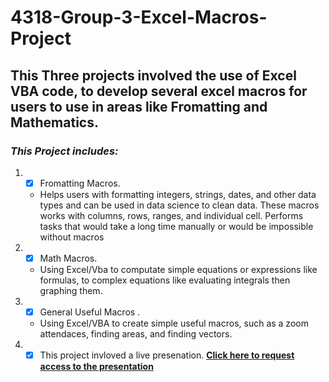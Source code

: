 # 4318-Group-3-Excel-Macros-Project
## This Three projects involved the use of Excel VBA code, to develop several excel macros for users to use in areas like Fromatting and Mathematics. 
### *This Project includes:*

1. - [x] Fromatting Macros. 
    * Helps users with formatting integers, strings, dates, and other data types and can be used in data science to clean data. These macros works with columns, rows, ranges, and       individual cell. Performs tasks that would take a long time manually or would be impossible without macros
    
2. - [x] Math Macros.
    * Using Excel/Vba to computate simple equations or expressions like formulas, to complex equations like evaluating integrals then graphing them.

3. - [x] General Useful Macros .
    * Using Excel/VBA to create simple useful macros, such as a zoom attendaces, finding areas, and finding vectors.  

5. - [x] This project invloved a live presenation. **[Click here to request access to the presentation ](https://docs.google.com/presentation/d/1MNi-GA3loWUi3OTx4gim8-TV-6uAcgLFVBTTJTo69XM/edit#slide=id.ga8b2dee411_0_647)**
